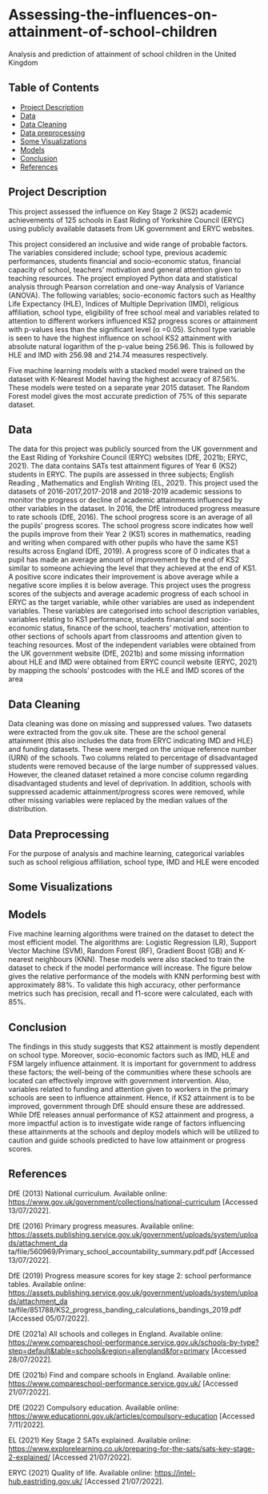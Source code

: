 # Assessing-the-influences-on-attainment-of-school-children
Analysis and prediction of attainment of school children in the United Kingdom



## Table of Contents

- [Project Description](#project-description)
- [Data](#data)
- [Data Cleaning](#data-cleaning)
- [Data preprocessing](#data-preprocessing)
- [Some Visualizations](#some-visualizations)
- [Models](#models)
- [Conclusion](#conclusion)
- [References](#references)

## Project Description

This project assessed the influence on Key Stage 2 (KS2) academic achievements of 125 schools in
East Riding of Yorkshire Council (ERYC) using publicly available datasets from UK government
and ERYC websites. 

This project considered an inclusive and wide range of probable
factors. The variables considered include; school type, previous academic performances,
students financial and socio-economic status, financial capacity of school, teachers’ motivation
and general attention given to teaching resources. The project employed Python data and
statistical analysis through Pearson correlation and one-way Analysis of Variance (ANOVA). The
following variables; socio-economic factors such as Healthy Life Expectancy (HLE), Indices of
Multiple Deprivation (IMD), religious affiliation, school type, eligibility of free school meal and
variables related to attention to different workers influenced KS2 progress scores or attainment
with p-values less than the significant level (α =0.05). School type variable is seen to have the
highest influence on school KS2 attainment with absolute natural logarithm of the p-value
being 256.96. This is followed by HLE and IMD with 256.98 and 214.74 measures respectively.

Five machine learning models with a stacked model were trained on the dataset with K-Nearest
Model having the highest accuracy of 87.56%. These models were tested on a separate year
2015 dataset. The Random Forest model gives the most accurate prediction of 75% of this
separate dataset. 




## Data
The data for this project was publicly sourced from the UK government and the East Riding of
Yorkshire Council (ERYC) websites (DfE, 2021b; ERYC, 2021). The data contains SATs test
attainment figures of Year 6 (KS2) students in ERYC. The pupils are assessed in three subjects;
English Reading , Mathematics and English Writing (EL, 2021). This project used the datasets of
2016-2017,2017-2018 and 2018-2019 academic sessions to monitor the progress or decline of
academic attainments influenced by other variables in the dataset.
In 2016, the DfE introduced progress measure to rate schools (DfE, 2016). The school progress
score is an average of all the pupils’ progress scores. The school progress score indicates how
well the pupils improve from their Year 2 (KS1) scores in mathematics, reading and writing
when compared with other pupils who have the same KS1 results across England (DfE, 2019). A
progress score of 0 indicates that a pupil has made an average amount of improvement by the
end of KS2 similar to someone achieving the level that they achieved at the end of KS1. A
positive score indicates their improvement is above average while a negative score implies it is
below average.
This project uses the progress scores of the subjects and average academic progress of each
school in ERYC as the target variable, while other variables are used
as independent variables. These variables are categorised into school description variables,
variables relating to KS1 performance, students financial and socio-economic status, finance of
the school, teachers’ motivation, attention to other sections of schools apart from classrooms
and attention given to teaching resources. Most of the independent variables were obtained
from the UK government website (DfE, 2021b) and some missing information about HLE and
IMD were obtained from ERYC council website (ERYC, 2021) by mapping the schools’
postcodes with the HLE and IMD scores of the area

## Data Cleaning

Data cleaning was done on missing and suppressed values. Two datasets were extracted from
the gov.uk site. These are the school general attainment (this also includes the data from ERYC
indicating IMD and HLE) and funding datasets. These were merged on the unique reference
number (URN) of the schools.
Two columns related to percentage of disadvantaged students were removed because of the
large number of suppressed values. However, the cleaned dataset retained a more concise
column regarding disadvantaged students and level of deprivation. In addition, schools with
suppressed academic attainment/progress scores were removed, while other missing variables
were replaced by the median values of the distribution.

## Data Preprocessing
For the purpose of analysis and machine learning, categorical variables such as school religious
affiliation, school type, IMD and HLE were encoded

## Some Visualizations








## Models

Five machine learning algorithms were trained on the dataset to detect the most efficient
model. The algorithms are: Logistic Regression (LR), Support Vector Machine (SVM), Random
Forest (RF), Gradient Boost (GB) and K-nearest neighbours (KNN). These models were also
stacked to train the dataset to check if the model performance will increase. The figure below
gives the relative performance of the models with KNN performing best with approximately
88%. To validate this high accuracy, other performance metrics such has precision, recall and
f1-score were calculated, each with 85%.



## Conclusion
The findings in this study suggests that KS2 attainment is mostly dependent on school type.
Moreover, socio-economic factors such as IMD, HLE and FSM largely influence attainment. It is
important for government to address these factors; the well-being of the communities where
these schools are located can effectively improve with government intervention. Also,
variables related to funding and attention given to workers in the primary schools are seen to
influence attainment. Hence, if KS2 attainment is to be improved, government through DfE
should ensure these are addressed.
While DfE releases annual performance of KS2 attainment and progress, a more impactful
action is to investigate wide range of factors influencing these attainments at the schools and
deploy models which will be utilized to caution and guide schools predicted to have low
attainment or progress scores.


## References

DfE (2013) National curriculum. Available online:
https://www.gov.uk/government/collections/national-curriculum [Accessed 13/07/2022].

DfE (2016) Primary progress measures. Available online:
https://assets.publishing.service.gov.uk/government/uploads/system/uploads/attachment_da
ta/file/560969/Primary_school_accountability_summary.pdf.pdf [Accessed 13/07/2022].

DfE (2019) Progress measure scores for key stage 2: school performance tables. Available
online:
https://assets.publishing.service.gov.uk/government/uploads/system/uploads/attachment_da
ta/file/851788/KS2_progress_banding_calculations_bandings_2019.pdf [Accessed
05/07/2022].

DfE (2021a) All schools and colleges in England. Available online: https://www.compareschool-performance.service.gov.uk/schools-by-type?step=default&table=schools&region=allengland&for=primary [Accessed 28/07/2022].

DfE (2021b) Find and compare schools in England. Available online: https://www.compareschool-performance.service.gov.uk/ [Accessed 21/07/2022].

DfE (2022) Compulsory education. Available online: https://www.educationni.gov.uk/articles/compulsory-education [Accessed 7/11/2022].

EL (2021) Key Stage 2 SATs explained. Available online:
https://www.explorelearning.co.uk/preparing-for-the-sats/sats-key-stage-2-explained/
[Accessed 21/07/2022].

ERYC (2021) Quality of life. Available online: https://intel-hub.eastriding.gov.uk/ [Accessed
21/07/2022].

